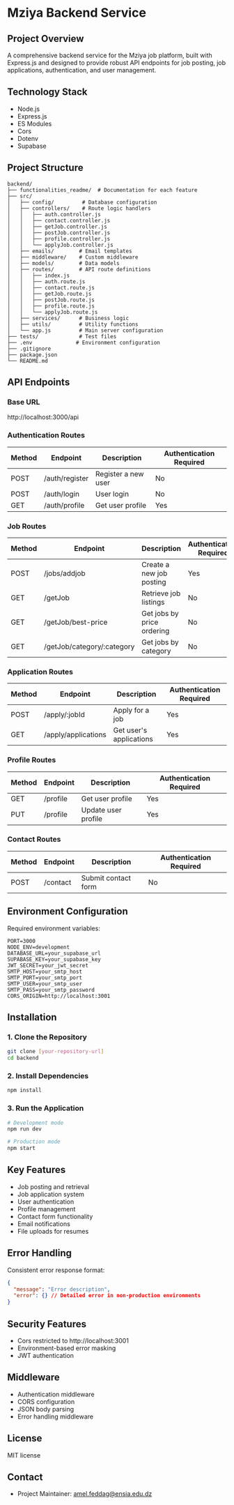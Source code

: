 # Mziya Backend Service

## Project Overview
A comprehensive backend service for the Mziya job platform, built with Express.js and designed to provide robust API endpoints for job posting, job applications, authentication, and user management.

## Technology Stack
- Node.js
- Express.js
- ES Modules
- Cors
- Dotenv
- Supabase

## Project Structure
```
backend/
├── functionalities_readme/  # Documentation for each feature
├── src/
│   ├── config/         # Database configuration
│   ├── controllers/    # Route logic handlers
│   │   ├── auth.controller.js
│   │   ├── contact.controller.js
│   │   ├── getJob.controller.js
│   │   ├── postJob.controller.js
│   │   ├── profile.controller.js
│   │   └── applyJob.controller.js
│   ├── emails/        # Email templates
│   ├── middleware/    # Custom middleware
│   ├── models/        # Data models
│   ├── routes/        # API route definitions
│   │   ├── index.js
│   │   ├── auth.route.js
│   │   ├── contact.route.js
│   │   ├── getJob.route.js
│   │   ├── postJob.route.js
│   │   ├── profile.route.js
│   │   └── applyJob.route.js
│   ├── services/      # Business logic
│   ├── utils/         # Utility functions
│   └── app.js         # Main server configuration
├── tests/             # Test files
├── .env              # Environment configuration
├── .gitignore        
├── package.json      
└── README.md         
```

## API Endpoints

### Base URL
http://localhost:3000/api

### Authentication Routes
| Method | Endpoint | Description | Authentication Required |
|--------|----------|-------------|-------------------------|
| POST | /auth/register | Register a new user | No |
| POST | /auth/login | User login | No |
| GET | /auth/profile | Get user profile | Yes |

### Job Routes
| Method | Endpoint | Description | Authentication Required |
|--------|----------|-------------|-------------------------|
| POST | /jobs/addjob | Create a new job posting | Yes |
| GET | /getJob | Retrieve job listings | No |
| GET | /getJob/best-price | Get jobs by price ordering | No |
| GET | /getJob/category/:category | Get jobs by category | No |

### Application Routes
| Method | Endpoint | Description | Authentication Required |
|--------|----------|-------------|-------------------------|
| POST | /apply/:jobId | Apply for a job | Yes |
| GET | /apply/applications | Get user's applications | Yes |

### Profile Routes
| Method | Endpoint | Description | Authentication Required |
|--------|----------|-------------|-------------------------|
| GET | /profile | Get user profile | Yes |
| PUT | /profile | Update user profile | Yes |

### Contact Routes
| Method | Endpoint | Description | Authentication Required |
|--------|----------|-------------|-------------------------|
| POST | /contact | Submit contact form | No |

## Environment Configuration
Required environment variables:
```
PORT=3000
NODE_ENV=development
DATABASE_URL=your_supabase_url
SUPABASE_KEY=your_supabase_key
JWT_SECRET=your_jwt_secret
SMTP_HOST=your_smtp_host
SMTP_PORT=your_smtp_port
SMTP_USER=your_smtp_user
SMTP_PASS=your_smtp_password
CORS_ORIGIN=http://localhost:3001
```

## Installation

### 1. Clone the Repository
```bash
git clone [your-repository-url]
cd backend
```

### 2. Install Dependencies
```bash
npm install
```

### 3. Run the Application
```bash
# Development mode
npm run dev

# Production mode
npm start
```

## Key Features
- Job posting and retrieval
- Job application system
- User authentication
- Profile management
- Contact form functionality
- Email notifications
- File uploads for resumes

## Error Handling
Consistent error response format:
```json
{
  "message": "Error description",
  "error": {} // Detailed error in non-production environments
}
```

## Security Features
- Cors restricted to http://localhost:3001
- Environment-based error masking
- JWT authentication

## Middleware
- Authentication middleware
- CORS configuration
- JSON body parsing
- Error handling middleware

## License
MIT license

## Contact
- Project Maintainer: amel.feddag@ensia.edu.dz
